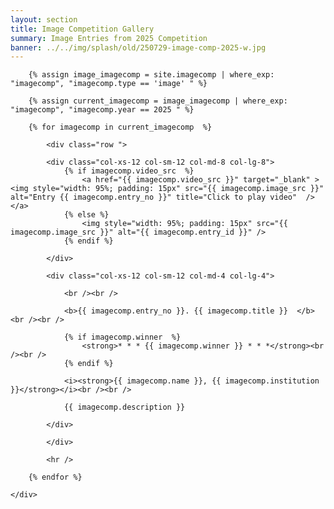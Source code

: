 ```yaml
---
layout: section
title: Image Competition Gallery
summary: Image Entries from 2025 Competition
banner: ../../img/splash/old/250729-image-comp-2025-w.jpg
---
```


<section id="service">
	<div class="container">	
	
		{% assign image_imagecomp = site.imagecomp | where_exp: "imagecomp", "imagecomp.type == 'image' " %}

		{% assign current_imagecomp = image_imagecomp | where_exp: "imagecomp", "imagecomp.year == 2025 " %}

		{% for imagecomp in current_imagecomp  %}
	
			<div class="row ">	

			<div class="col-xs-12 col-sm-12 col-md-8 col-lg-8">
				{% if imagecomp.video_src  %}
					<a href="{{ imagecomp.video_src }}" target="_blank" ><img style="width: 95%; padding: 15px" src="{{ imagecomp.image_src }}" alt="Entry {{ imagecomp.entry_no }}" title="Click to play video"  /></a>
				{% else %}
					<img style="width: 95%; padding: 15px" src="{{ imagecomp.image_src }}" alt="{{ imagecomp.entry_id }}" />
				{% endif %}
			
			</div>
				
			<div class="col-xs-12 col-sm-12 col-md-4 col-lg-4">
	        
				<br /><br />
	  
				<b>{{ imagecomp.entry_no }}. {{ imagecomp.title }}  </b><br /><br />
				 
				{% if imagecomp.winner  %}
					<strong>* * * {{ imagecomp.winner }} * * *</strong><br /><br />
				{% endif %}
	
				<i><strong>{{ imagecomp.name }}, {{ imagecomp.institution }}</strong></i><br /><br /> 

				{{ imagecomp.description }}
	 	
			</div>
				
	    	</div>	
		
			<hr />
					
		{% endfor %}
				
	</div>
</section>

